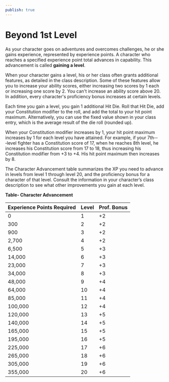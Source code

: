 ```yaml
---
publish: true
---
```

# Beyond 1st Level

As your character goes on adventures and overcomes challenges, he or she gains experience, represented by experience points. A character who reaches a specified experience point total advances in capability. This advancement is called **gaining a level**.

When your character gains a level, his or her class often grants additional features, as detailed in the class description. Some of these features allow you to increase your ability scores, either increasing two scores by 1 each or increasing one score by 2. You can't increase an ability score above 20. In addition, every character's proficiency bonus increases at certain levels.

Each time you gain a level, you gain 1 additional Hit Die. Roll that Hit Die, add your Constitution modifier to the roll, and add the total to your hit point maximum. Alternatively, you can use the fixed value shown in your class entry, which is the average result of the die roll (rounded up).

When your Constitution modifier increases by 1, your hit point maximum increases by 1 for each level you have attained. For example, if your 7th-­‐‑level fighter has a Constitution score of 17, when he reaches 8th level, he increases his Constitution score from 17 to 18, thus increasing his Constitution modifier from +3 to +4. His hit point maximum then increases by 8.

The Character Advancement table summarizes the XP you need to advance in levels from level 1 through level 20, and the proficiency bonus for a character of that level. Consult the information in your character’s class description to see what other improvements you gain at each level.

**Table- Character Advancement**

| Experience Points Required | Level | Prof. Bonus |
| :------------------------- | ----- | ----------- |
| 0                          | 1     | +2          |
| 300                        | 2     | +2          |
| 900                        | 3     | +2          |
| 2,700                      | 4     | +2          |
| 6,500                      | 5     | +3          |
| 14,000                     | 6     | +3          |
| 23,000                     | 7     | +3          |
| 34,000                     | 8     | +3          |
| 48,000                     | 9     | +4          |
| 64,000                     | 10    | +4          |
| 85,000                     | 11    | +4          |
| 100,000                    | 12    | +4          |
| 120,000                    | 13    | +5          |
| 140,000                    | 14    | +5          |
| 165,000                    | 15    | +5          |
| 195,000                    | 16    | +5          |
| 225,000                    | 17    | +6          |
| 265,000                    | 18    | +6          |
| 305,000                    | 19    | +6          |
| 355,000                    | 20    | +6          |

